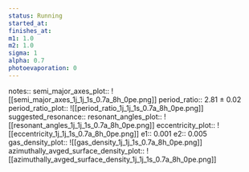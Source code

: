 ```yaml
---
status: Running
started_at:
finishes_at:
m1: 1.0
m2: 1.0
sigma: 1
alpha: 0.7
photoevaporation: 0
---
```


notes::
semi_major_axes_plot:: ![[semi_major_axes_1j_1j_1s_0.7a_8h_0pe.png]]
period_ratio:: 2.81 ± 0.02
period_ratio_plot:: ![[period_ratio_1j_1j_1s_0.7a_8h_0pe.png]]
suggested_resonance:: 
resonant_angles_plot:: ![[resonant_angles_1j_1j_1s_0.7a_8h_0pe.png]]
eccentricity_plot:: ![[eccentricity_1j_1j_1s_0.7a_8h_0pe.png]]
e1:: 0.001
e2:: 0.005
gas_density_plot:: ![[gas_density_1j_1j_1s_0.7a_8h_0pe.png]]
azimuthally_avged_surface_density_plot:: ![[azimuthally_avged_surface_density_1j_1j_1s_0.7a_8h_0pe.png]]
